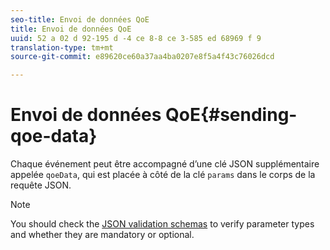 ```yaml
---
seo-title: Envoi de données QoE
title: Envoi de données QoE
uuid: 52 a 02 d 92-195 d -4 ce 8-8 ce 3-585 ed 68969 f 9
translation-type: tm+mt
source-git-commit: e89620ce60a37aa4ba0207e8f5a4f43c76026dcd

---
```



# Envoi de données QoE{#sending-qoe-data}

Chaque événement peut être accompagné d’une clé JSON supplémentaire appelée `qoeData`, qui est placée à côté de la clé `params` dans le corps de la requête JSON.

>[!NOTE]
>
>You should check the [JSON validation schemas](/help/media-collection-api/mc-api-impl/mc-api-validate-reqs.md) to verify parameter types and whether they are mandatory or optional.

